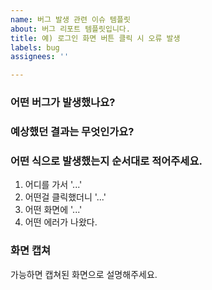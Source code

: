 ```yaml
---
name: 버그 발생 관련 이슈 템플릿
about: 버그 리포트 템플릿입니다.
title: 예) 로그인 화면 버튼 클릭 시 오류 발생
labels: bug
assignees: ''

---
```


<!-- 버그와 관련된 이슈 템플릿 -->
<!-- 이 이슈 카드에 대한 설명, 최대한 다른 사람이 알아 볼 수 있도록 적어주자 -->
### 어떤 버그가 발생했나요?

### 예상했던 결과는 무엇인가요?

<!-- 필요에 따라서 이 이슈를 위한 체크박스를 만들어도 됨 -->
### 어떤 식으로 발생했는지 순서대로 적어주세요.
1. 어디를 가서 '...'
2. 어떤걸 클릭했더니 '...'
3. 어떤 화면에 '...'
4. 어떤 에러가 나왔다.

### 화면 캡쳐
가능하면 캡쳐된 화면으로 설명해주세요.
